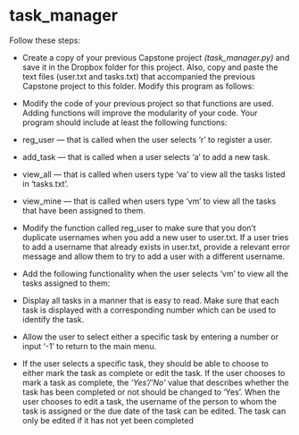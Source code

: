 # task_manager


Follow these steps:
* Create a copy of your previous Capstone project *(task_manager.py)* and
save it in the Dropbox folder for this project. Also, copy and paste the text
files (user.txt and tasks.txt) that accompanied the previous Capstone
project to this folder. Modify this program as follows:
*  Modify the code of your previous project so that functions are used.
Adding functions will improve the modularity of your code. Your program
should include at least the following functions:
* reg_user — that is called when the user selects ‘r’ to register a user.
* add_task — that is called when a user selects ‘a’ to add a new task.
*  view_all — that is called when users type ‘va’ to view all the tasks
listed in ‘tasks.txt’.
 * view_mine — that is called when users type ‘vm’ to view all the
tasks that have been assigned to them.
 *  Modify the function called reg_user to make sure that you don’t duplicate
usernames when you add a new user to user.txt. If a user tries to add a
username that already exists in user.txt, provide a relevant error message
and allow them to try to add a user with a different username.
* Add the following functionality when the user selects ‘vm’ to view all the
tasks assigned to them:
 
 * Display all tasks in a manner that is easy to read. Make sure that
each task is displayed with a corresponding number which can be
used to identify the task.
*  Allow the user to select either a specific task by entering a number
or input ‘-1’ to return to the main menu.
*  If the user selects a specific task, they should be able to choose to
either mark the task as complete or edit the task. If the user
chooses to mark a task as complete, the *‘Yes’/’No’* value that
describes whether the task has been completed or not should be
changed to ‘Yes’. When the user chooses to edit a task, the
username of the person to whom the task is assigned or the due
date of the task can be edited. The task can only be edited if it has
not yet been completed
